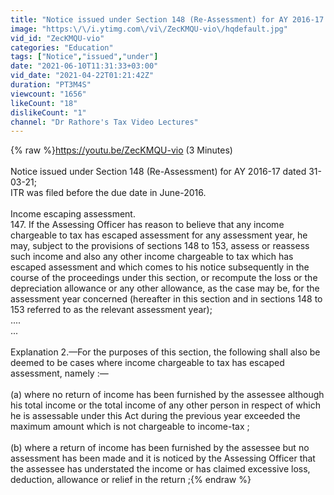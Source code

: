 ```yaml
---
title: "Notice issued under Section 148 (Re-Assessment) for AY 2016-17 dated 31-03-21; ITR was filed in time"
image: "https:\/\/i.ytimg.com\/vi\/ZecKMQU-vio\/hqdefault.jpg"
vid_id: "ZecKMQU-vio"
categories: "Education"
tags: ["Notice","issued","under"]
date: "2021-06-10T11:31:33+03:00"
vid_date: "2021-04-22T01:21:42Z"
duration: "PT3M4S"
viewcount: "1656"
likeCount: "18"
dislikeCount: "1"
channel: "Dr Rathore's Tax Video Lectures"
---
```

{% raw %}<a rel="nofollow" target="blank" href="https://youtu.be/ZecKMQU-vio">https://youtu.be/ZecKMQU-vio</a> (3 Minutes) <br /><br />Notice issued under Section 148 (Re-Assessment) for AY 2016-17 dated 31-03-21; <br />ITR was filed before the due date in June-2016.<br /><br />Income escaping assessment.<br />147. If the Assessing Officer has reason to believe that any income chargeable to tax has escaped assessment for any assessment year, he may, subject to the provisions of sections 148 to 153, assess or reassess such income and also any other income chargeable to tax which has escaped assessment and which comes to his notice subsequently in the course of the proceedings under this section, or recompute the loss or the depreciation allowance or any other allowance, as the case may be, for the assessment year concerned (hereafter in this section and in sections 148 to 153 referred to as the relevant assessment year);<br />....<br />...<br /><br />Explanation 2.—For the purposes of this section, the following shall also be deemed to be cases where income chargeable to tax has escaped assessment, namely :—<br /><br />(a)  where no return of income has been furnished by the assessee although his total income or the total income of any other person in respect of which he is assessable under this Act during the previous year exceeded the maximum amount which is not chargeable to income-tax ;<br /><br />(b)  where a return of income has been furnished by the assessee but no assessment has been made and it is noticed by the Assessing Officer that the assessee has understated the income or has claimed excessive loss, deduction, allowance or relief in the return ;{% endraw %}
